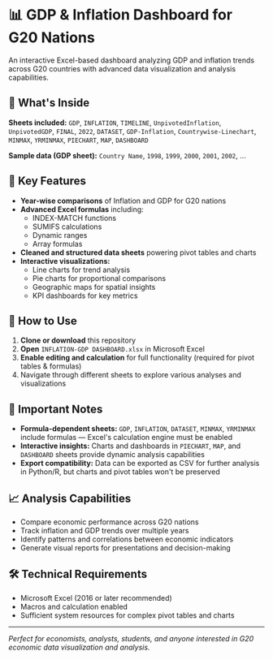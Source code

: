 # 📊 GDP & Inflation Dashboard for G20 Nations

An interactive Excel-based dashboard analyzing GDP and inflation trends across G20 countries with advanced data visualization and analysis capabilities.

## 📁 What's Inside

**Sheets included:** `GDP`, `INFLATION`, `TIMELINE`, `UnpivotedInflation`, `UnpivotedGDP`, `FINAL`, `2022`, `DATASET`, `GDP-Inflation`, `Countrywise-Linechart`, `MINMAX`, `YRMINMAX`, `PIECHART`, `MAP`, `DASHBOARD`

**Sample data (GDP sheet):** `Country Name`, `1998`, `1999`, `2000`, `2001`, `2002`, …

## 🔑 Key Features

- **Year-wise comparisons** of Inflation and GDP for G20 nations
- **Advanced Excel formulas** including:
  - INDEX-MATCH functions
  - SUMIFS calculations
  - Dynamic ranges
  - Array formulas
- **Cleaned and structured data sheets** powering pivot tables and charts
- **Interactive visualizations:**
  - Line charts for trend analysis
  - Pie charts for proportional comparisons
  - Geographic maps for spatial insights
  - KPI dashboards for key metrics

## 🚀 How to Use

1. **Clone or download** this repository
2. **Open** `INFLATION-GDP DASHBOARD.xlsx` in Microsoft Excel
3. **Enable editing and calculation** for full functionality (required for pivot tables & formulas)
4. Navigate through different sheets to explore various analyses and visualizations

## 📝 Important Notes

- **Formula-dependent sheets:** `GDP`, `INFLATION`, `DATASET`, `MINMAX`, `YRMINMAX` include formulas — Excel's calculation engine must be enabled
- **Interactive insights:** Charts and dashboards in `PIECHART`, `MAP`, and `DASHBOARD` sheets provide dynamic analysis capabilities
- **Export compatibility:** Data can be exported as CSV for further analysis in Python/R, but charts and pivot tables won't be preserved

## 📈 Analysis Capabilities

- Compare economic performance across G20 nations
- Track inflation and GDP trends over multiple years
- Identify patterns and correlations between economic indicators
- Generate visual reports for presentations and decision-making

## 🛠️ Technical Requirements

- Microsoft Excel (2016 or later recommended)
- Macros and calculation enabled
- Sufficient system resources for complex pivot tables and charts

---

*Perfect for economists, analysts, students, and anyone interested in G20 economic data visualization and analysis.*
